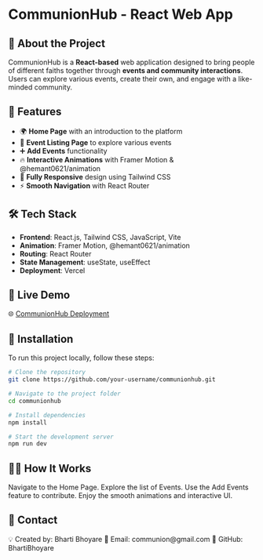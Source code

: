 # <h1>CommunionHub - React Web App</h1>

## <h2>🚀 About the Project</h2>
CommunionHub is a **React-based** web application designed to bring people of different faiths together through **events and community interactions**. Users can explore various events, create their own, and engage with a like-minded community.

## <h2>🎨 Features</h2>
- 🌍 **Home Page** with an introduction to the platform
- 📆 **Event Listing Page** to explore various events
- ➕ **Add Events** functionality
- 🔥 **Interactive Animations** with Framer Motion & @hemant0621/animation
- 📱 **Fully Responsive** design using Tailwind CSS
- ⚡ **Smooth Navigation** with React Router

## <h2>🛠️ Tech Stack</h2>
- **Frontend**: React.js, Tailwind CSS, JavaScript, Vite
- **Animation**: Framer Motion, @hemant0621/animation
- **Routing**: React Router
- **State Management**: useState, useEffect
- **Deployment**: Vercel

## <h2>🔗 Live Demo</h2>
🌐 [CommunionHub Deployment](https://communion-hub-theta-black.vercel.app/)

## <h2>🚀 Installation</h2>
To run this project locally, follow these steps:

```bash
# Clone the repository
git clone https://github.com/your-username/communionhub.git

# Navigate to the project folder
cd communionhub

# Install dependencies
npm install

# Start the development server
npm run dev
```
<h2>👨‍💻 How It Works</h2>
Navigate to the Home Page.
Explore the list of Events.
Use the Add Events feature to contribute.
Enjoy the smooth animations and interactive UI.
<h2>📧 Contact</h2>
💡 Created by: Bharti Bhoyare
📩 Email: communion@gmail.com
🔗 GitHub: BhartiBhoyare
